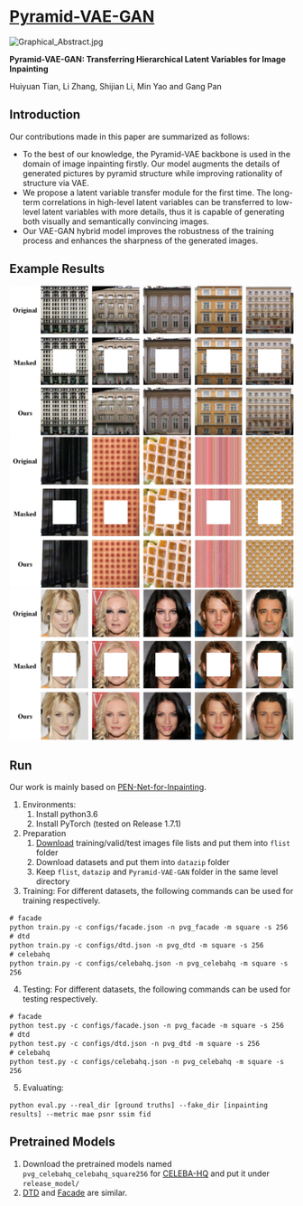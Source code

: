 
# **[Pyramid-VAE-GAN](https://github.com/thy960112/Pyramid-VAE-GAN)**

![Graphical_Abstract.jpg](https://github.com/thy960112/Pyramid-VAE-GAN/blob/main/figures/Graphical_Abstract.jpg)

**Pyramid-VAE-GAN: Transferring Hierarchical Latent Variables for Image Inpainting**

Huiyuan Tian, Li Zhang, Shijian Li, Min Yao and Gang Pan

## Introduction

Our contributions made in this paper are summarized as follows:

- To the best of our knowledge, the Pyramid-VAE backbone is used in the domain of image inpainting firstly. Our model augments the details of generated pictures by pyramid structure while improving rationality of structure via VAE.
- We propose a latent variable transfer module for the first time. The long-term correlations in high-level latent variables can be transferred to low-level latent variables with more details, thus it is capable of generating both visually and semantically convincing images.
- Our VAE-GAN hybrid model improves the robustness of the training process and enhances the sharpness of the generated images.

## Example Results

![facade.jpg](https://github.com/thy960112/Pyramid-VAE-GAN/blob/main/figures/facade.jpg)
![dtd.jpg](https://github.com/thy960112/Pyramid-VAE-GAN/blob/main/figures/dtd.jpg)
![celebahq.jpg](https://github.com/thy960112/Pyramid-VAE-GAN/blob/main/figures/celebahq.jpg)

## Run

Our work is mainly based on [PEN-Net-for-Inpainting](https://github.com/researchmm/PEN-Net-for-Inpainting).

1. Environments:
	1. Install python3.6
	2. Install PyTorch (tested on Release 1.7.1)
2. Preparation
	1. [Download](https://pan.baidu.com/s/1mD3jY49bNn3DK5ah6--fRA?pwd=k68x) training/valid/test images file lists and put them into `flist` folder
	2. Download datasets and put them into `datazip` folder
	3. Keep `flist`, `datazip` and `Pyramid-VAE-GAN` folder in the same level directory
3. Training: For different datasets, the following commands can be used for training respectively.

```Shell
# facade
python train.py -c configs/facade.json -n pvg_facade -m square -s 256
# dtd
python train.py -c configs/dtd.json -n pvg_dtd -m square -s 256
# celebahq 
python train.py -c configs/celebahq.json -n pvg_celebahq -m square -s 256
```

4. Testing: For different datasets, the following commands can be used for testing respectively.

```Shell
# facade
python test.py -c configs/facade.json -n pvg_facade -m square -s 256
# dtd
python test.py -c configs/dtd.json -n pvg_dtd -m square -s 256
# celebahq
python test.py -c configs/celebahq.json -n pvg_celebahq -m square -s 256
```

5. Evaluating:

```Shell
python eval.py --real_dir [ground truths] --fake_dir [inpainting results] --metric mae psnr ssim fid
```

## Pretrained Models

1. Download the pretrained models named `pvg_celebahq_celebahq_square256` for [CELEBA-HQ](https://pan.baidu.com/s/1g2uI1fY7w5s-EqR5NLACew?pwd=emc3) and put it under `release_model/`
2. [DTD](https://pan.baidu.com/s/1tyZUSZEejM425XtzLdpxxg?pwd=786p) and [Facade](https://pan.baidu.com/s/1t__JM61XaPRjB4mmHXgDGA?pwd=af4h) are similar.
